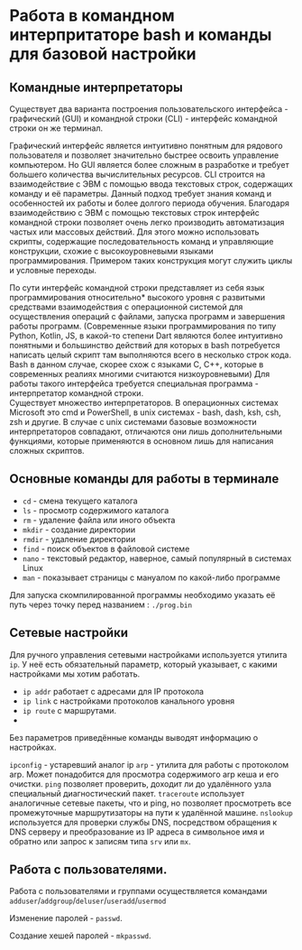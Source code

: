 # Работа в командном интерпритаторе bash и команды для базовой настройки

## Командные интерпретаторы
Существует два варианта построения пользовательского интерфейса - графический (GUI) и командной строки (CLI) - интерфейс командной строки он же терминал.

Графический интерфейс является интуитивно понятным для рядового пользователя и позволяет значительно быстрее освоить управление компьютером. 
Но GUI является более сложным в разработке и требует большего количества вычислительных ресурсов. 
CLI строится на взаимодействие с ЭВМ с помощью ввода текстовых строк, содержащих команду и её параметры. 
Данный подход требует знания команд и особенностей их работы и более долгого периода обучения. Благодаря взаимодействию с ЭВМ с помощью текстовых строк интерфейс командной строки позволяет очень легко производить автоматизация частых или массовых действий. 
Для этого можно использовать скрипты, содержащие последовательность команд и управляющие конструкции, схожие с высокоуровневыми языками программирования. Примером таких конструкция могут служить циклы и условные переходы. 

По сути интерфейс командной строки представляет из себя язык программирования относительно* высокого уровня с развитыми средствами взаимодействия с операционной системой для осуществления операций с файлами, запуска программ и завершения работы программ. 
(Современные языки программирования по типу Python, Kotlin,  JS, в какой-то степени Dart являются более интуитивно понятными и большинство действий для которых в bash потребуется написать целый скрипт там выполняются всего в несколько строк кода. Bash в данном случае, скорее схож с языками C, C++, которые в современных реалиях многими считаются низкоуровневыми)
Для работы такого интерфейса требуется специальная программа - интерпретатор командной строки.  
Существует множество интерпретаторов. В операционных системах Microsoft это cmd и PowerShell, в unix системах - bash, dash, ksh, csh, zsh и другие. 
В случае с unix системами базовые возможности интерпретаторов совпадают, отличаются они лишь дополнительными функциями, которые применяются в основном лишь для написания сложных скриптов.

## Основные команды для работы в терминале
- `cd` - смена текущего каталога
- `ls` - просмотр содержимого каталога
- `rm` - удаление файла или иного объекта
- `mkdir` - создание директории
- `rmdir` - удаление директории
- `find` - поиск объектов в файловой системе
- `nano` - текстовый редактор, наверное, самый популярный в системах Linux
- `man` - показывает страницы с мануалом по какой-либо программе

Для запуска скомпилированной программы необходимо указать её путь через точку перед названием : `./prog.bin`  

## Сетевые настройки
Для ручного управления сетевыми настройками используется утилита `ip`. У неё есть обязательный параметр, который указывает, с какими настройками мы хотим работать. 

- `ip addr` работает с адресами для IP протокола
- `ip link` с настройками протоколов канального уровня
- `ip route` с маршрутами.
- 
Без параметров приведённые команды выводят информацию о настройках.

`ipconfig` - устаревший аналог ip
`arp` - утилита для работы с протоколом arp. Может понадобится для просмотра содержимого arp кеша и его очистки.
`ping` позволяет проверить, доходит ли до удалённого узла специальный диагностический пакет. 
`traceroute` использует аналогичные сетевые пакеты, что и ping, но позволяет просмотреть все промежуточные маршрутизаторы на пути к удалённой машине.
`nslookup` используется для проверки службы DNS,  посредством обращения к DNS серверу и преобразование из IP адреса в символьное имя и обратно или запрос к записям типа `srv` или `mx`.

## Работа с пользователями.

Работа с пользователями и группами осуществляется командами `adduser`/`addgroup`/`deluser`/`useradd`/`usermod`

Изменение паролей - `passwd`. 

Создание хешей паролей - `mkpasswd`.


